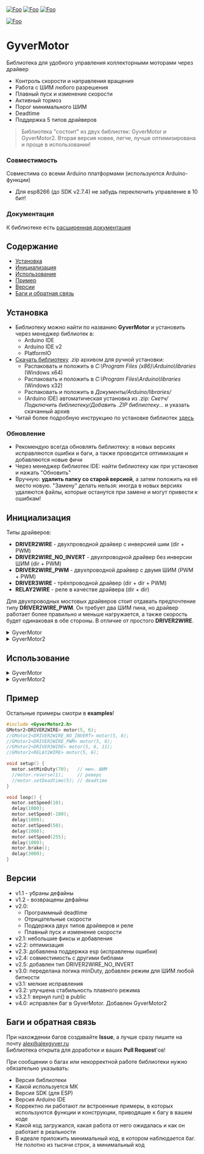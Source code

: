 [![Foo](https://img.shields.io/badge/Version-4.0-brightgreen.svg?style=flat-square)](#versions)
[![Foo](https://img.shields.io/badge/Website-AlexGyver.ru-blue.svg?style=flat-square)](https://alexgyver.ru/)
[![Foo](https://img.shields.io/badge/%E2%82%BD$%E2%82%AC%20%D0%9D%D0%B0%20%D0%BF%D0%B8%D0%B2%D0%BE-%D1%81%20%D1%80%D1%8B%D0%B1%D0%BA%D0%BE%D0%B9-orange.svg?style=flat-square)](https://alexgyver.ru/support_alex/)

[![Foo](https://img.shields.io/badge/README-ENGLISH-brightgreen.svg?style=for-the-badge)](https://github-com.translate.goog/GyverLibs/GyverMotor?_x_tr_sl=ru&_x_tr_tl=en)

# GyverMotor
Библиотека для удобного управления коллекторными моторами через драйвер
- Контроль скорости и направления вращения
- Работа с ШИМ любого разрешения
- Плавный пуск и изменение скорости
- Активный тормоз
- Порог минимального ШИМ
- Deadtime
- Поддержка 5 типов драйверов

> Библиотека "состоит" из двух библиотек: GyverMotor и GyverMotor2. Вторая версия новее, легче, лучше оптимизирована и проще в использовании!

### Совместимость
Совместима со всеми Arduino платформами (используются Arduino-функции)
- Для esp8266 (до SDK v2.7.4) не забудь переключить управление в 10 бит!

### Документация
К библиотеке есть [расширенная документация](https://alexgyver.ru/GyverMotor/)

## Содержание
- [Установка](#install)
- [Инициализация](#init)
- [Использование](#usage)
- [Пример](#example)
- [Версии](#versions)
- [Баги и обратная связь](#feedback)

<a id="install"></a>
## Установка
- Библиотеку можно найти по названию **GyverMotor** и установить через менеджер библиотек в:
    - Arduino IDE
    - Arduino IDE v2
    - PlatformIO
- [Скачать библиотеку](https://github.com/GyverLibs/GyverMotor/archive/refs/heads/main.zip) .zip архивом для ручной установки:
    - Распаковать и положить в *C:\Program Files (x86)\Arduino\libraries* (Windows x64)
    - Распаковать и положить в *C:\Program Files\Arduino\libraries* (Windows x32)
    - Распаковать и положить в *Документы/Arduino/libraries/*
    - (Arduino IDE) автоматическая установка из .zip: *Скетч/Подключить библиотеку/Добавить .ZIP библиотеку…* и указать скачанный архив
- Читай более подробную инструкцию по установке библиотек [здесь](https://alexgyver.ru/arduino-first/#%D0%A3%D1%81%D1%82%D0%B0%D0%BD%D0%BE%D0%B2%D0%BA%D0%B0_%D0%B1%D0%B8%D0%B1%D0%BB%D0%B8%D0%BE%D1%82%D0%B5%D0%BA)
### Обновление
- Рекомендую всегда обновлять библиотеку: в новых версиях исправляются ошибки и баги, а также проводится оптимизация и добавляются новые фичи
- Через менеджер библиотек IDE: найти библиотеку как при установке и нажать "Обновить"
- Вручную: **удалить папку со старой версией**, а затем положить на её место новую. "Замену" делать нельзя: иногда в новых версиях удаляются файлы, которые останутся при замене и могут привести к ошибкам!


<a id="init"></a>
## Инициализация
Типы драйверов:
- **DRIVER2WIRE** - двухпроводной драйвер с инверсией шим (dir + PWM)
- **DRIVER2WIRE_NO_INVERT** - двухпроводной драйвер без инверсии ШИМ (dir + PWM)
- **DRIVER2WIRE_PWM** - двухпроводной драйвер с двумя ШИМ (PWM + PWM)
- **DRIVER3WIRE** - трёхпроводной драйвер (dir + dir + PWM)
- **RELAY2WIRE** - реле в качестве драйвера (dir + dir)

Для двухпроводных мостовых драйверов стоит отдавать предпочтение типу **DRIVER2WIRE_PWM**. Он требует два ШИМ пина, 
но драйвер работает более правильно и меньше нагружается, а также скорость будет одинаковая в обе стороны. В отличие от простого **DRIVER2WIRE**.
    
<details>
<summary>GyverMotor</summary>

```cpp
// варианты инициализации в зависимости от типа драйвера:
GMotor motor(DRIVER2WIRE, dig_pin, PWM_pin, (LOW / HIGH) );
GMotor motor(DRIVER2WIRE_NO_INVERT, dig_pin, PWM_pin, (LOW / HIGH) );
GMotor motor(DRIVER3WIRE, dig_pin_A, dig_pin_B, PWM_pin, (LOW/HIGH) );
GMotor motor(RELAY2WIRE, dig_pin_A, dig_pin_B, (LOW/HIGH) );
/*
  dig_pin, dig_pin_A, dig_pin_B - любой цифровой пин МК
  PWM_pin - любой ШИМ пин МК
  LOW / HIGH - уровень драйвера. Если при увеличении скорости мотор наоборот тормозит - смени уровень
*/
```
</details>

<details>
<summary>GyverMotor2</summary>

```cpp
GMotor2<тип> motor(пин1, пин2, пин3);               // разрядность ШИМ 8 бит (0.. 255)
GMotor2<тип, разрядность> motor(пин1, пин2, пин3);  // общий случай, разрядность ШИМ в битах

// типы и количество пинов в зависимости от драйвера
GMotor2<DRIVER2WIRE> motor(GPIO, PWM);
GMotor2<DRIVER2WIRE_NO_INVERT> motor(GPIO, PWM);
GMotor2<DRIVER2WIRE_PWM> motor(PWM, PWM);
GMotor2<DRIVER3WIRE> motor(GPIO, GPIO, PWM);
GMotor2<RELAY2WIRE> motor(GPIO, GPIO);
```
</details>

<a id="usage"></a>
## Использование
<details>
<summary>GyverMotor</summary>

```cpp
GMotor(GM_driverType type, int8_t param1 = _GM_NC, int8_t param2 = _GM_NC, int8_t param3 = _GM_NC, int8_t param4 = _GM_NC);
// три варианта создания объекта в зависимости от драйвера:
// GMotor motor(DRIVER2WIRE, dig_pin, PWM_pin, (LOW/HIGH) )
// GMotor motor(DRIVER3WIRE, dig_pin_A, dig_pin_B, PWM_pin, (LOW/HIGH) )
// GMotor motor(RELAY2WIRE, dig_pin_A, dig_pin_B, (LOW/HIGH) )

// установка скорости -255..255 (8 бит) и -1023..1023 (10 бит)
void setSpeed(int16_t duty);

// сменить режим работы мотора:	
// FORWARD - вперёд
// BACKWARD - назад
// STOP - остановить
// BRAKE - активный тормоз
// AUTO - подчиняется setSpeed (-255.. 255)
void setMode(GM_workMode mode);

// направление вращения	
// NORM - обычное
// REVERSE - обратное
void setDirection(bool direction);

// установить минимальную скважность (при которой мотор начинает крутиться)
void setMinDuty(int duty);

// установить разрешение ШИМ в битах
void setResolution(byte bit);

// установить deadtime (в микросекундах). По умолч 0
void setDeadtime(uint16_t deadtime);	

// установить уровень драйвера (по умолч. HIGH)
void setLevel(int8_t level);			

// плавное изменение к указанной скорости (к значению ШИМ)
void smoothTick(int16_t duty);

// скорость изменения скорости
void setSmoothSpeed(uint8_t speed);	

// возвращает -1 при вращении BACKWARD, 1 при FORWARD и 0 при остановке и торможении
int getState();

// внутренняя переменная скважности для отладки
int16_t _duty = 0;

// свовместимость со старыми версиями
// установить выход в 8 бит
void set8bitMode();		

// установить выход в 10 бит
void set10bitMode();
```

### Логика работы
В setMinDuty() можно установить минимальную скорость (0..255), при которой мотор начинает вращение. 
Дальнейшие настройки скорости будут автоматически масштабироваться с учётом минимальной.  
setDirection() задаёт глобальное направление мотора, которое автоматически влияет на все функции скорости.

#### Обычный режим
Запускается setMode(FORWARD) для движения вперёд, setMode(BACKWARD) - назад. 
Скорость устанавливается в setSpeed() либо run(FORWARD/BACKWARD, скорость). Остановить можно setMode(STOP).

#### Авто режим
Запускается setMode(AUTO), скорость задаётся в setSpeed(), поддерживаются отрицательные значения для вращения в другую сторону. 
Остановить можно setMode(STOP).

#### Плавный режим
Для запуска нужно установить setMode(AUTO). В плавном режиме нужно почаще вызывать smoothTick с указанием целевой скорости. При значении 0 мотор сам плавно остановится. 
Для резкой остановки можно использовать setMode(STOP).

</details>

<details>
<summary>GyverMotor2</summary>

```cpp
void setMinDuty(uint16_t mduty);        // установить минимальный ШИМ (умолч. 0)
void setMinDutyPerc(uint16_t mduty);    // установить минимальный ШИМ в % (умолч. 0)
void setDeadtime(uint16_t us);          // установить deadtime в микросекундах (умолч. 0)
void reverse(bool r);                   // реверс направления (умолч. false)

void stop();                            // остановка. Если включен плавный режим, то плавная
void brake();                           // активный тормоз
void setSpeed(int16_t s);               // установить скорость (-макс.. макс)
void setSpeedPerc(int16_t s);           // установить скорость в процентах (-100.. 100%)

int8_t getState();                      // получить статус: мотор крутится (1 и -1), мотор остановлен (0)
int16_t getSpeed();                     // получить текущую скорость мотора

void smoothMode(bool mode);             // установить режим плавного изменения скорости (умолч. false)
void tick();                            // плавное изменение к указанной скорости, вызывать в цикле
void setSmoothSpeed(uint8_t s);         // установить скорость изменения скорости (умолч. 20)
void setSmoothSpeedPerc(uint8_t s);     // установить скорость изменения скорости в процентах
```

### Разрядность ШИМ
В AVR Arduino по умолчанию используется 8-ми битный ШИМ (0.. 255). В esp8266 используется 10-ти битный (0.. 1023). 
При инициализации библиотеки можно настроить нужную разрядность, она может быть любой.

### Скорость
Скорость задаётся в `setSpeed(-макс ШИМ.. макс ШИМ)` в величине ШИМ сигнала, либо в `setSpeedPerc(-100.. 100)` в процентах. Скорость может быть отрицательной, 
тогда мотор будет крутиться в обратную сторону. При значении 0 мотор остановится и драйвер будет отключен.

### Режимы работы
Вызов `stop()` равносилен `setSpeed(0)`. При прямом управлении мотор будет сразу остановлен, при плавном - остановится плавно. Драйвер отключится, вал мотора будет освобождён.  
Вызов `brake()` остановит мотор и переключит драйвер в режим активного торможения (замкнёт мотор через себя). Вал мотора будет сопротивляться вращению.  
Вызов `reverse(true)` инвертирует направление вращения мотора для всех функций.

### Минимальный ШИМ
В `setMinDuty(-макс ШИМ.. макс ШИМ)` можно установить минимальную скорость, при которой мотор начинает вращение, это удобно в большинстве применений. 
Установленная в `setSpeed()` скорость будет автоматически масштабироваться с учётом минимальной. 
Также можно задать минимальную скорость в процентах `setMinDutyPerc(-100.. 100)`.

### Плавный режим
В плавном режиме установленная в `setSpeed()` скорость применяется не сразу, а плавно в течением времени. Для включения 
плавного режима нужно вызвать `smoothMode(true)` и поместить в основном цикле программы функцию-тикер `tick()`. 
Внутри этой функции скорсть будет плавно меняться по встроенному таймеру (период - 50мс). 
Можно настроить скорость изменения скорости - `setSmoothSpeed()` в величинах ШИМ и `setSmoothSpeedPerc()` в процентах.
</details>

<a id="example"></a>
## Пример
Остальные примеры смотри в **examples**!
```cpp
#include <GyverMotor2.h>
GMotor2<DRIVER2WIRE> motor(5, 6);
//GMotor2<DRIVER2WIRE_NO_INVERT> motor(5, 6);
//GMotor2<DRIVER2WIRE_PWM> motor(5, 6);
//GMotor2<DRIVER3WIRE> motor(5, 6, 11);
//GMotor2<RELAY2WIRE> motor(5, 6);

void setup() {
  motor.setMinDuty(70);   // мин. ШИМ
  //motor.reverse(1);     // реверс
  //motor.setDeadtime(5); // deadtime
}

void loop() {
  motor.setSpeed(10);
  delay(1000);
  motor.setSpeed(-100);
  delay(1000);
  motor.setSpeed(50);
  delay(1000);
  motor.setSpeed(255);
  delay(1000);
  motor.brake();
  delay(3000);
}
```

<a id="versions"></a>
## Версии
- v1.1 - убраны дефайны
- v1.2 - возвращены дефайны
- v2.0:
    - Программный deadtime
    - Отрицательные скорости
    - Поддержка двух типов драйверов и реле
    - Плавный пуск и изменение скорости
- v2.1: небольшие фиксы и добавления
- v2.2: оптимизация
- v2.3: добавлена поддержка esp (исправлены ошибки)
- v2.4: совместимость с другими библами
- v2.5: добавлен тип DRIVER2WIRE_NO_INVERT
- v3.0: переделана логика minDuty, добавлен режим для ШИМ любой битности
- v3.1: мелкие исправления
- v3.2: улучшена стабильность плавного режима
- v3.2.1: вернул run() в public
- v4.0: исправлен баг в GyverMotor. Добавлен GyverMotor2

<a id="feedback"></a>
## Баги и обратная связь
При нахождении багов создавайте **Issue**, а лучше сразу пишите на почту [alex@alexgyver.ru](mailto:alex@alexgyver.ru)  
Библиотека открыта для доработки и ваших **Pull Request**'ов!


При сообщении о багах или некорректной работе библиотеки нужно обязательно указывать:
- Версия библиотеки
- Какой используется МК
- Версия SDK (для ESP)
- Версия Arduino IDE
- Корректно ли работают ли встроенные примеры, в которых используются функции и конструкции, приводящие к багу в вашем коде
- Какой код загружался, какая работа от него ожидалась и как он работает в реальности
- В идеале приложить минимальный код, в котором наблюдается баг. Не полотно из тысячи строк, а минимальный код
